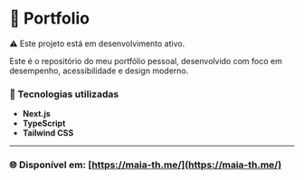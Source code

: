 # 📂 Portfolio

⚠️ Este projeto está em desenvolvimento ativo. 

Este é o repositório do meu portfólio pessoal, desenvolvido com foco em desempenho, acessibilidade e design moderno.

### 🧰 Tecnologias utilizadas

* **Next.js**
* **TypeScript**
* **Tailwind CSS**
---

### 🌐 Disponível em: [https://maia-th.me/](https://maia-th.me/)
